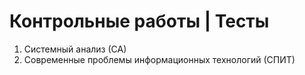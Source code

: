# Контрольные работы | Тесты

1. Системный анализ (СА)
2. Современные проблемы информационных технологий (СПИТ)
